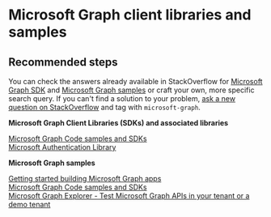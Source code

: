 <properties
	pageTitle="Microsoft Graph client libraries and samples"
	description="Where can I find samples to call Microsoft Graph, and information on any SDKs"
	service="microsoft.aad"
	resource="Microsoft_AAD_IAM"
	authors="PatAltimore"
	displayOrder=""
	selfHelpType="generic"
	supportTopicIds="32596841"
	resourceTags=""
	productPesIds="16575"
	cloudEnvironments="public"
/>

# Microsoft Graph client libraries and samples

## **Recommended steps**

You can check the answers already available in StackOverflow for [Microsoft Graph SDK](https://stackoverflow.com/search?q=%5Bmicrosoft-graph%5D+SDK+isanswered%3Ayes+views%3A50) and [Microsoft Graph samples](https://stackoverflow.com/search?q=%5Bmicrosoft-graph%5D+samples+isanswered%3Ayes+views%3A50) or craft your own, more specific search query. If you can't find a solution to your problem, [ask a new question on StackOverflow](https://stackoverflow.com/questions/ask) and tag with  `microsoft-graph`.

**Microsoft Graph Client Libraries (SDKs) and associated libraries**<br>

[Microsoft Graph Code samples and SDKs](https://developer.microsoft.com/graph/code-samples-and-sdks) <br>
[Microsoft Authentication Library](https://docs.microsoft.com/azure/active-directory/develop/reference-v2-libraries) <br>

**Microsoft Graph samples** <br>

[Getting started building Microsoft Graph apps](https://developer.microsoft.com/graph/get-started) <br>
[Microsoft Graph Code samples and SDKs](https://developer.microsoft.com/graph/code-samples-and-sdks) <br>
[Microsoft Graph Explorer - Test Microsoft Graph APIs in your tenant or a demo tenant](https://developer.microsoft.com/graph/graph-explorer)
